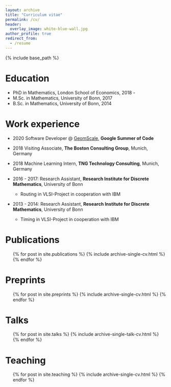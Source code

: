 ```yaml
---
layout: archive
title: "Curriculum vitae"
permalink: /cv/
header:
  overlay_image: white-blue-wall.jpg
author_profile: true
redirect_from:
  - /resume
---
```


{% include base_path %}



Education
======
* PhD in Mathematics, London School of Economics, 2018 - 
* M.Sc. in Mathematics, University of Bonn, 2017
* B.Sc. in Mathematics, University of Bonn, 2014

Work experience
======

* 2020 Software Developer @ [GeomScale](https://geomscale.github.io/), **Google Summer of Code** 
* 2018 Visiting Associate, **The Boston Consulting Group**, Munich, Germany 
* 2018 Machine Learning Intern, **TNG Technology Consulting**, Munich, Germany

* 2016 - 2017: Research Assistant, **Research Institute for Discrete Mathematics**, University of Bonn
  * Routing in VLSI-Project in cooperation with IBM

* 2013 - 2014: Research Assistant, **Research Institute for Discrete Mathematics**, University of Bonn
  * Timing in VLSI-Project in cooperation with IBM

<!-- Skills
======
* Skill 1
* Skill 2
  * Sub-skill 2.1
  * Sub-skill 2.2
  * Sub-skill 2.3
* Skill 3 -->

Publications
======
  <ul>{% for post in site.publications %}
    {% include archive-single-cv.html %}
  {% endfor %}</ul>
  
Preprints
======
  <ul>{% for post in site.preprints %}
    {% include archive-single-cv.html %}
  {% endfor %}</ul>

Talks
======
  <ul>{% for post in site.talks %}
    {% include archive-single-talk-cv.html %}
  {% endfor %}</ul>
  
Teaching
======
  <ul>{% for post in site.teaching %}
    {% include archive-single-cv.html %}
  {% endfor %}</ul>
  
<!-- Service and leadership
======
* Currently signed in to 43 different slack teams -->
